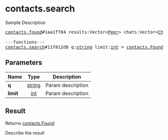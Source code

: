 # contacts.search

Sample Description

<pre>
<a href="../constructor/contacts.found">contacts.found</a>#1aa1f784 results:Vector&lt;<a href="../type/Peer.md">Peer</a>&gt; chats:Vector&lt;<a href="../type/Chat.md">Chat</a>&gt; users:Vector&lt;<a href="../type/User.md">User</a>&gt; = <a href="../type/contacts.Found.md">contacts.Found</a>;

---functions---
<a href="../method/contacts.search.md">contacts.search</a>#11f812d8 q:<a href="../type/string.md">string</a> limit:<a href="../type/int.md">int</a> = <a href="../type/contacts.Found.md">contacts.Found</a>;
</pre>

## Parameters

| Name | Type | Description |
|------|:----:|-------------|
| **q** | <a href="../type/string.md">string</a> | Param description |
| **limit** | <a href="../type/int.md">int</a> | Param description |

## Result

Returns <a href="../type/contacts.Found.md">contacts.Found</a>

Describe the result

